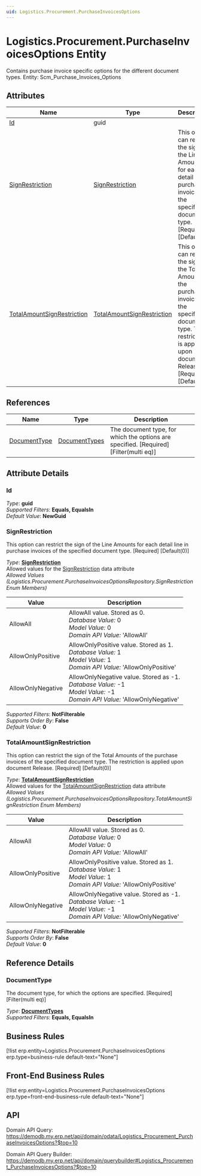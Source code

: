```yaml
---
uid: Logistics.Procurement.PurchaseInvoicesOptions
---
```

# Logistics.Procurement.PurchaseInvoicesOptions Entity

Contains purchase invoice specific options for the different document types. Entity: Scm_Purchase_Invoices_Options

## Attributes

| Name | Type | Description |
| ---- | ---- | --- |
| [Id](Logistics.Procurement.PurchaseInvoicesOptions.md#id) | guid |  
| [SignRestriction](Logistics.Procurement.PurchaseInvoicesOptions.md#signrestriction) | [SignRestriction](Logistics.Procurement.PurchaseInvoicesOptions.md#signrestriction) | This option can restrict the sign of the Line Amounts for each detail line in purchase invoices of the specified document type. [Required] [Default(0)] 
| [TotalAmountSignRestriction](Logistics.Procurement.PurchaseInvoicesOptions.md#totalamountsignrestriction) | [TotalAmountSignRestriction](Logistics.Procurement.PurchaseInvoicesOptions.md#totalamountsignrestriction) | This option can restrict the sign of the Total Amounts of the purchase invoices of the specified document type. The restriction is applied upon document Release. [Required] [Default(0)] 

## References

| Name | Type | Description |
| ---- | ---- | --- |
| [DocumentType](Logistics.Procurement.PurchaseInvoicesOptions.md#documenttype) | [DocumentTypes](General.DocumentTypes.md) | The document type, for which the options are specified. [Required] [Filter(multi eq)] |


## Attribute Details

### Id

_Type_: **guid**  
_Supported Filters_: **Equals, EqualsIn**  
_Default Value_: **NewGuid**  

### SignRestriction

This option can restrict the sign of the Line Amounts for each detail line in purchase invoices of the specified document type. [Required] [Default(0)]

_Type_: **[SignRestriction](Logistics.Procurement.PurchaseInvoicesOptions.md#signrestriction)**  
Allowed values for the [SignRestriction](Logistics.Procurement.PurchaseInvoicesOptions.md#signrestriction) data attribute  
_Allowed Values (Logistics.Procurement.PurchaseInvoicesOptionsRepository.SignRestriction Enum Members)_  

| Value | Description |
| ---- | --- |
| AllowAll | AllowAll value. Stored as 0. <br /> _Database Value:_ 0 <br /> _Model Value:_ 0 <br /> _Domain API Value:_ 'AllowAll' |
| AllowOnlyPositive | AllowOnlyPositive value. Stored as 1. <br /> _Database Value:_ 1 <br /> _Model Value:_ 1 <br /> _Domain API Value:_ 'AllowOnlyPositive' |
| AllowOnlyNegative | AllowOnlyNegative value. Stored as -1. <br /> _Database Value:_ -1 <br /> _Model Value:_ -1 <br /> _Domain API Value:_ 'AllowOnlyNegative' |

_Supported Filters_: **NotFilterable**  
_Supports Order By_: **False**  
_Default Value_: **0**  

### TotalAmountSignRestriction

This option can restrict the sign of the Total Amounts of the purchase invoices of the specified document type. The restriction is applied upon document Release. [Required] [Default(0)]

_Type_: **[TotalAmountSignRestriction](Logistics.Procurement.PurchaseInvoicesOptions.md#totalamountsignrestriction)**  
Allowed values for the [TotalAmountSignRestriction](Logistics.Procurement.PurchaseInvoicesOptions.md#totalamountsignrestriction) data attribute  
_Allowed Values (Logistics.Procurement.PurchaseInvoicesOptionsRepository.TotalAmountSignRestriction Enum Members)_  

| Value | Description |
| ---- | --- |
| AllowAll | AllowAll value. Stored as 0. <br /> _Database Value:_ 0 <br /> _Model Value:_ 0 <br /> _Domain API Value:_ 'AllowAll' |
| AllowOnlyPositive | AllowOnlyPositive value. Stored as 1. <br /> _Database Value:_ 1 <br /> _Model Value:_ 1 <br /> _Domain API Value:_ 'AllowOnlyPositive' |
| AllowOnlyNegative | AllowOnlyNegative value. Stored as -1. <br /> _Database Value:_ -1 <br /> _Model Value:_ -1 <br /> _Domain API Value:_ 'AllowOnlyNegative' |

_Supported Filters_: **NotFilterable**  
_Supports Order By_: **False**  
_Default Value_: **0**  


## Reference Details

### DocumentType

The document type, for which the options are specified. [Required] [Filter(multi eq)]

_Type_: **[DocumentTypes](General.DocumentTypes.md)**  
_Supported Filters_: **Equals, EqualsIn**  



## Business Rules

[!list erp.entity=Logistics.Procurement.PurchaseInvoicesOptions erp.type=business-rule default-text="None"]

## Front-End Business Rules

[!list erp.entity=Logistics.Procurement.PurchaseInvoicesOptions erp.type=front-end-business-rule default-text="None"]

## API

Domain API Query:
<https://demodb.my.erp.net/api/domain/odata/Logistics_Procurement_PurchaseInvoicesOptions?$top=10>

Domain API Query Builder:
<https://demodb.my.erp.net/api/domain/querybuilder#Logistics_Procurement_PurchaseInvoicesOptions?$top=10>

